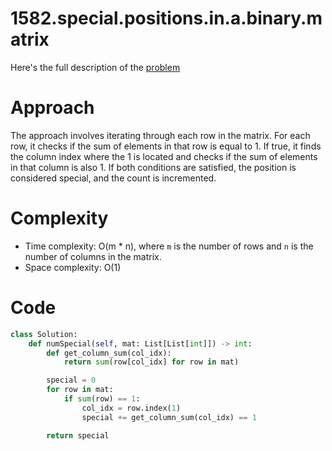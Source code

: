 # 1582.special.positions.in.a.binary.matrix

Here's the full description of the [problem](https://leetcode.com/problems/special-positions-in-a-binary-matrix/description/?envType=daily-question&envId=2023-12-13)

# Approach

The approach involves iterating through each row in the matrix. For each row, it checks if the sum of elements in that row is equal to 1. If true, it finds the column index where the 1 is located and checks if the sum of elements in that column is also 1. If both conditions are satisfied, the position is considered special, and the count is incremented.

# Complexity

- Time complexity: O(m * n), where `m` is the number of rows and `n` is the number of columns in the matrix.
- Space complexity: O(1)

# Code

```Python
class Solution:
    def numSpecial(self, mat: List[List[int]]) -> int:
        def get_column_sum(col_idx):
            return sum(row[col_idx] for row in mat)

        special = 0
        for row in mat:
            if sum(row) == 1:
                col_idx = row.index(1)
                special += get_column_sum(col_idx) == 1

        return special
```

